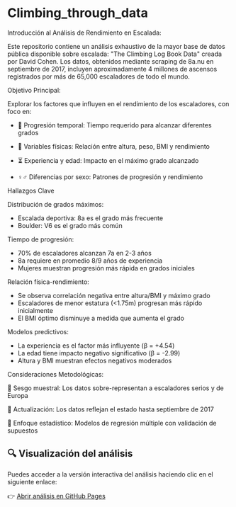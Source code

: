 # Climbing_through_data

Introducción al Análisis de Rendimiento en Escalada:

Este repositorio contiene un análisis exhaustivo de la mayor base de datos pública disponible sobre escalada: "The Climbing Log Book Data" creada por David Cohen. Los datos, obtenidos mediante scraping de 8a.nu en septiembre de 2017, incluyen aproximadamente 4 millones de ascensos registrados por más de 65,000 escaladores de todo el mundo.

Objetivo Principal:

Explorar los factores que influyen en el rendimiento de los escaladores, con foco en:

  - 🧗 Progresión temporal: Tiempo requerido para alcanzar diferentes grados

  - 📏 Variables físicas: Relación entre altura, peso, BMI y rendimiento

  - ⏳ Experiencia y edad: Impacto en el máximo grado alcanzado

  - ♀️♂️ Diferencias por sexo: Patrones de progresión y rendimiento

Hallazgos Clave

Distribución de grados máximos:

- Escalada deportiva: 8a es el grado más frecuente
- Boulder: V6 es el grado más común

Tiempo de progresión:
  
- 70% de escaladores alcanzan 7a en 2-3 años
- 8a requiere en promedio 8/9 años de experiencia
- Mujeres muestran progresión más rápida en grados iniciales

Relación física-rendimiento:

- Se observa correlación negativa entre altura/BMI y máximo grado
- Escaladores de menor estatura (<1.75m) progresan más rápido inicialmente
- El BMI óptimo disminuye a medida que aumenta el grado

Modelos predictivos:

- La experiencia es el factor más influyente (β = +4.54)
- La edad tiene impacto negativo significativo (β = -2.99)
- Altura y BMI muestran efectos negativos moderados

Consideraciones Metodológicas:

  🎯 Sesgo muestral: Los datos sobre-representan a escaladores serios y de Europa

  📅 Actualización: Los datos reflejan el estado hasta septiembre de 2017

  🧪 Enfoque estadístico: Modelos de regresión múltiple con validación de supuestos

## 🔍 Visualización del análisis

Puedes acceder a la versión interactiva del análisis haciendo clic en el siguiente enlace:

👉 [Abrir análisis en GitHub Pages](https://gonzaloazuaga2021.github.io/Climbing_through_data/)

